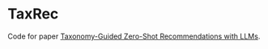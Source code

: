 # TaxRec

Code for paper [Taxonomy-Guided Zero-Shot Recommendations with LLMs](https://arxiv.org/abs/2406.14043).
